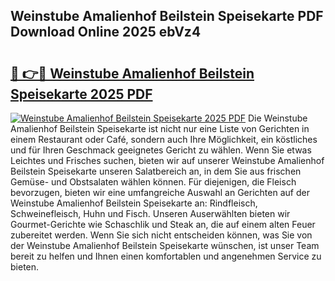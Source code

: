 ## Weinstube Amalienhof Beilstein Speisekarte PDF Download Online 2025 ebVz4

# <h2><a href="http://gc70ll.nevu.top/?p=Weinstube+Amalienhof+Beilstein+Speisekarte">🔗 👉🔴 Weinstube Amalienhof Beilstein Speisekarte 2025 PDF</a></h2>

[![Weinstube Amalienhof Beilstein Speisekarte 2025 PDF](https://i.imgur.com/dBaPXMq.png)](http://gc70ll.nevu.top/?p=Weinstube+Amalienhof+Beilstein+Speisekarte)
Die Weinstube Amalienhof Beilstein Speisekarte ist nicht nur eine Liste von Gerichten in einem Restaurant oder Café, sondern auch Ihre Möglichkeit, ein köstliches und für Ihren Geschmack geeignetes Gericht zu wählen. Wenn Sie etwas Leichtes und Frisches suchen, bieten wir auf unserer Weinstube Amalienhof Beilstein Speisekarte unseren Salatbereich an, in dem Sie aus frischen Gemüse- und Obstsalaten wählen können. Für diejenigen, die Fleisch bevorzugen, bieten wir eine umfangreiche Auswahl an Gerichten auf der Weinstube Amalienhof Beilstein Speisekarte an: Rindfleisch, Schweinefleisch, Huhn und Fisch. Unseren Auserwählten bieten wir Gourmet-Gerichte wie Schaschlik und Steak an, die auf einem alten Feuer zubereitet werden. Wenn Sie sich nicht entscheiden können, was Sie von der Weinstube Amalienhof Beilstein Speisekarte wünschen, ist unser Team bereit zu helfen und Ihnen einen komfortablen und angenehmen Service zu bieten.
